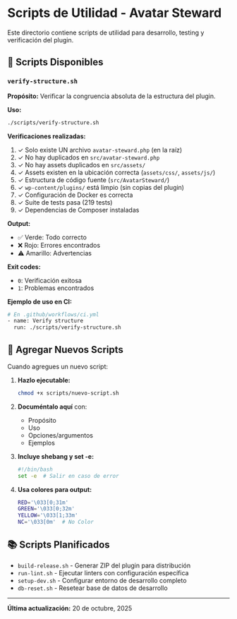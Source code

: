 # Scripts de Utilidad - Avatar Steward

Este directorio contiene scripts de utilidad para desarrollo, testing y verificación del plugin.

## 📜 Scripts Disponibles

### `verify-structure.sh`

**Propósito:** Verificar la congruencia absoluta de la estructura del plugin.

**Uso:**
```bash
./scripts/verify-structure.sh
```

**Verificaciones realizadas:**
1. ✓ Solo existe UN archivo `avatar-steward.php` (en la raíz)
2. ✓ No hay duplicados en `src/avatar-steward.php`
3. ✓ No hay assets duplicados en `src/assets/`
4. ✓ Assets existen en la ubicación correcta (`assets/css/`, `assets/js/`)
5. ✓ Estructura de código fuente (`src/AvatarSteward/`)
6. ✓ `wp-content/plugins/` está limpio (sin copias del plugin)
7. ✓ Configuración de Docker es correcta
8. ✓ Suite de tests pasa (219 tests)
9. ✓ Dependencias de Composer instaladas

**Output:**
- ✅ Verde: Todo correcto
- ❌ Rojo: Errores encontrados
- ⚠️  Amarillo: Advertencias

**Exit codes:**
- `0`: Verificación exitosa
- `1`: Problemas encontrados

**Ejemplo de uso en CI:**
```bash
# En .github/workflows/ci.yml
- name: Verify structure
  run: ./scripts/verify-structure.sh
```

## 🔧 Agregar Nuevos Scripts

Cuando agregues un nuevo script:

1. **Hazlo ejecutable:**
   ```bash
   chmod +x scripts/nuevo-script.sh
   ```

2. **Documéntalo aquí** con:
   - Propósito
   - Uso
   - Opciones/argumentos
   - Ejemplos

3. **Incluye shebang y set -e:**
   ```bash
   #!/bin/bash
   set -e  # Salir en caso de error
   ```

4. **Usa colores para output:**
   ```bash
   RED='\033[0;31m'
   GREEN='\033[0;32m'
   YELLOW='\033[1;33m'
   NC='\033[0m'  # No Color
   ```

## 📚 Scripts Planificados

- `build-release.sh` - Generar ZIP del plugin para distribución
- `run-lint.sh` - Ejecutar linters con configuración específica
- `setup-dev.sh` - Configurar entorno de desarrollo completo
- `db-reset.sh` - Resetear base de datos de desarrollo

---

**Última actualización:** 20 de octubre, 2025
